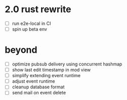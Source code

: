 
# 2.0 rust rewrite

- [ ] run e2e-local in CI
- [ ] spin up beta env 

# beyond

- [ ] optimize pubsub delivery using concurrent hashmap
- [ ] show last edit timestamp in mod view
- [ ] simplify extending event runtime
- [ ] adjust event runtime
- [ ] cleanup database format
- [ ] send mail on event delete
